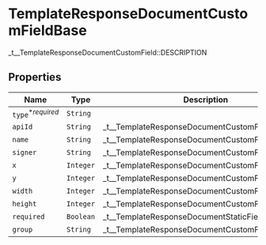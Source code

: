 

# TemplateResponseDocumentCustomFieldBase

_t__TemplateResponseDocumentCustomField::DESCRIPTION

## Properties

| Name | Type | Description | Notes |
|------------ | ------------- | ------------- | -------------|
| `type`<sup>*_required_</sup> | ```String``` |    |  |
| `apiId` | ```String``` |  _t__TemplateResponseDocumentCustomField::API_ID  |  |
| `name` | ```String``` |  _t__TemplateResponseDocumentCustomField::NAME  |  |
| `signer` | ```String``` |  _t__TemplateResponseDocumentCustomField::SIGNER  |  |
| `x` | ```Integer``` |  _t__TemplateResponseDocumentCustomField::X  |  |
| `y` | ```Integer``` |  _t__TemplateResponseDocumentCustomField::Y  |  |
| `width` | ```Integer``` |  _t__TemplateResponseDocumentCustomField::WIDTH  |  |
| `height` | ```Integer``` |  _t__TemplateResponseDocumentCustomField::HEIGHT  |  |
| `required` | ```Boolean``` |  _t__TemplateResponseDocumentStaticField::REQUIRED  |  |
| `group` | ```String``` |  _t__TemplateResponseDocumentCustomField::GROUP  |  |



